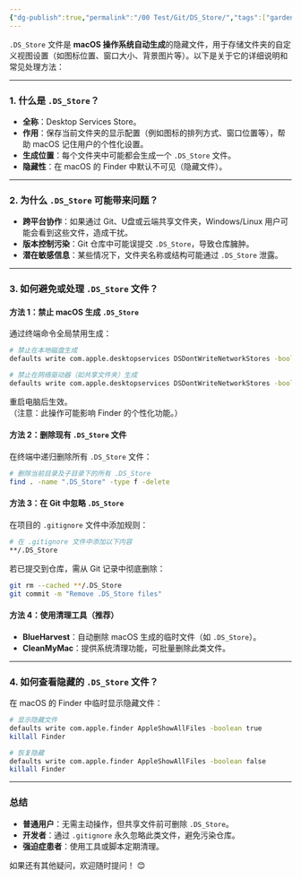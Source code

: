 ```yaml
---
{"dg-publish":true,"permalink":"/00 Test/Git/DS_Store/","tags":["garden"],"updated":"2025-03-02T01:21:24.000+08:00"}
---
```



`.DS_Store` 文件是 **macOS 操作系统自动生成**的隐藏文件，用于存储文件夹的自定义视图设置（如图标位置、窗口大小、背景图片等）。以下是关于它的详细说明和常见处理方法：

---

### **1. 什么是 `.DS_Store`？**
- **全称**：Desktop Services Store。
- **作用**：保存当前文件夹的显示配置（例如图标的排列方式、窗口位置等），帮助 macOS 记住用户的个性化设置。
- **生成位置**：每个文件夹中可能都会生成一个 `.DS_Store` 文件。
- **隐藏性**：在 macOS 的 Finder 中默认不可见（隐藏文件）。

---

### **2. 为什么 `.DS_Store` 可能带来问题？**
- **跨平台协作**：如果通过 Git、U盘或云端共享文件夹，Windows/Linux 用户可能会看到这些文件，造成干扰。
- **版本控制污染**：Git 仓库中可能误提交 `.DS_Store`，导致仓库臃肿。
- **潜在敏感信息**：某些情况下，文件夹名称或结构可能通过 `.DS_Store` 泄露。

---

### **3. 如何避免或处理 `.DS_Store` 文件？**

#### **方法 1：禁止 macOS 生成 `.DS_Store`**
通过终端命令全局禁用生成：
```bash
# 禁止在本地磁盘生成
defaults write com.apple.desktopservices DSDontWriteNetworkStores -bool true

# 禁止在网络驱动器（如共享文件夹）生成
defaults write com.apple.desktopservices DSDontWriteNetworkStores -bool true
```
重启电脑后生效。  
（注意：此操作可能影响 Finder 的个性化功能。）

#### **方法 2：删除现有 `.DS_Store` 文件**
在终端中递归删除所有 `.DS_Store` 文件：
```bash
# 删除当前目录及子目录下的所有 .DS_Store
find . -name ".DS_Store" -type f -delete
```

#### **方法 3：在 Git 中忽略 `.DS_Store`**
在项目的 `.gitignore` 文件中添加规则：
```bash
# 在 .gitignore 文件中添加以下内容
**/.DS_Store
```
若已提交到仓库，需从 Git 记录中彻底删除：
```bash
git rm --cached **/.DS_Store
git commit -m "Remove .DS_Store files"
```

#### **方法 4：使用清理工具（推荐）**
- **BlueHarvest**：自动删除 macOS 生成的临时文件（如 `.DS_Store`）。
- **CleanMyMac**：提供系统清理功能，可批量删除此类文件。

---

### **4. 如何查看隐藏的 `.DS_Store` 文件？**
在 macOS 的 Finder 中临时显示隐藏文件：
```bash
# 显示隐藏文件
defaults write com.apple.finder AppleShowAllFiles -boolean true
killall Finder

# 恢复隐藏
defaults write com.apple.finder AppleShowAllFiles -boolean false
killall Finder
```

---

### **总结**
- **普通用户**：无需主动操作，但共享文件前可删除 `.DS_Store`。
- **开发者**：通过 `.gitignore` 永久忽略此类文件，避免污染仓库。
- **强迫症患者**：使用工具或脚本定期清理。

如果还有其他疑问，欢迎随时提问！ 😊